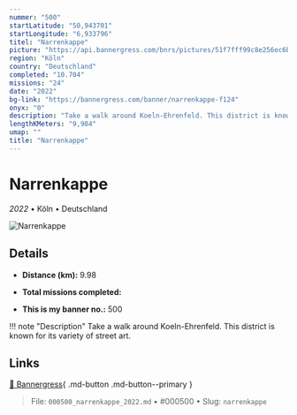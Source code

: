 ```yaml
---
nummer: "500"
startLatitude: "50,943701"
startLongitude: "6,933796"
titel: "Narrenkappe"
picture: "https://api.bannergress.com/bnrs/pictures/51f7fff99c8e256ec6b33897ecba2011"
region: "Köln"
country: "Deutschland"
completed: "10.704"
missions: "24"
date: "2022"
bg-link: "https://bannergress.com/banner/narrenkappe-f124"
onyx: "0"
description: "Take a walk around Koeln-Ehrenfeld. This district is known for its variety of street art."
lengthKMeters: "9,984"
umap: ""
title: "Narrenkappe"
---
```

# Narrenkappe

*2022* • Köln • Deutschland

![Narrenkappe](https://api.bannergress.com/bnrs/pictures/51f7fff99c8e256ec6b33897ecba2011)

## Details
- **Distance (km):** 9.98

- **Total missions completed:** 
- **This is my banner no.:** 500


!!! note "Description"
    Take a walk around Koeln-Ehrenfeld. This district is known for its variety of street art.



## Links
[🔗 Bannergress](https://bannergress.com/banner/narrenkappe-f124){ .md-button .md-button--primary }



> File: `000500_narrenkappe_2022.md` • #000500 • Slug: `narrenkappe`
